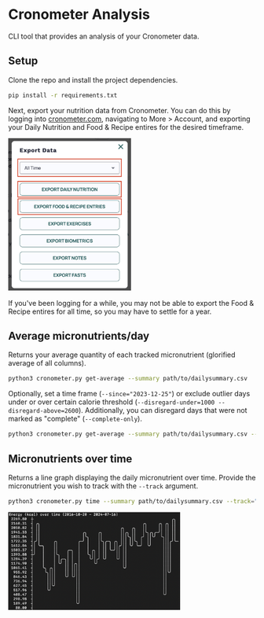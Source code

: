 # Cronometer Analysis

CLI tool that provides an analysis of your Cronometer data.

## Setup

Clone the repo and install the project dependencies.
```bash
pip install -r requirements.txt
```

Next, export your nutrition data from Cronometer. You can do this by logging into [cronometer.com](https://www.cronometer.com), navigating to More > Account, and exporting your Daily Nutrition and Food & Recipe entires for the desired timeframe. 

<img src="img/cronometer_export.png" width=250>

If you've been logging for a while, you may not be able to export the Food & Recipe entires for all time, so you may have to settle for a year.

## Average micronutrients/day

Returns your average quantity of each tracked micronutrient (glorified average of all columns).

```bash
python3 cronometer.py get-average --summary path/to/dailysummary.csv
```

Optionally, set a time frame (`--since="2023-12-25"`) or exclude outlier days under or over certain calorie threshold (`--disregard-under=1000 --disregard-above=2600`). Additionally, you can disregard days that were not marked as "complete" (`--complete-only`).

```bash
python3 cronometer.py get-average --summary path/to/dailysummary.csv --disregard-under=1000 --disregard-above=2600 --complete-only
```

## Micronutrients over time

Returns a line graph displaying the daily micronutrient over time. Provide the micronutrient you wish to track with the `--track` argument.

```bash
python3 cronometer.py time --summary path/to/dailysummary.csv --track="Energy (kcal)"
```

<img src="img/over_time.png" width=350>
